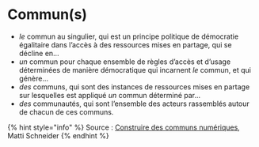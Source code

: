 # Commun\(s\)



* _le_ commun au singulier, qui est un principe politique de démocratie égalitaire dans l’accès à des ressources mises en partage, qui se décline en…
* _un_ commun pour chaque ensemble de règles d’accès et d’usage déterminées de manière démocratique qui incarnent _le_ commun, et qui génère…
* _des_ communs, qui sont des instances de ressources mises en partage sur lesquelles est appliqué _un_ commun déterminé par…
* _des_ communautés, qui sont l’ensemble des acteurs rassemblés autour de chacun de ces communs.

{% hint style="info" %}
Source : [Construire des communs numériques](https://communs.mattischneider.fr/), Matti Schneider
{% endhint %}

